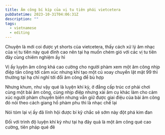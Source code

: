 ```yaml
---
title: Âm công bí kíp của vị tu tiên phái vietcetera
pubDatetime: 2023-10-31T04:06:31Z
description: ""
tags:
  - vietnamese
  - editing
---
```


Chuyện là mới coi được yt shorts của vietcetera, thấy cách xử lý âm nhạc của vị tu tiên này qué đỉnh cao nên tại hạ muốn chém gió với các vị tu tiên đây cùng chiêm nghiệm ấy hỉ

Vị ấy luyện âm công khá cao cường cho người phàm xem một âm công nhịp điệp tấn công tới cảm xúc nhưng khi tạo một cú xoay chuyển lật mặt 99 thì thường tại hạ chỉ nghĩ tới đổi âm công để bù hợp

Nhưng khum, như vậy qué là luyện khí kỳ, ở đẳng cấp trúc cơ phải chơi cùng một bài âm công, cùng nhịp điệp nhưng xài âm cụ khác làm cho cảm xúc người phàm chuyển biến nhưng vẫn giữ được giai điệu của bài âm công đó nói theo cách giang hồ phàm phu thì là nhạc chế lại

Nói tóm lại vị ấy đã lĩnh hội được bí kỹ chắc sẽ sớm này đột phá kim đan

Đối với trình độ luyện khí kỳ như tại hạ đây quả là một âm công qué cao cường, tiên pháp qué đẽ
